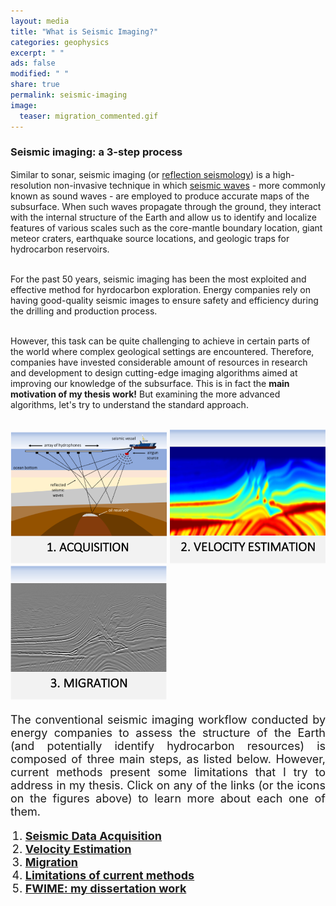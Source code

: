 ```yaml
---
layout: media
title: "What is Seismic Imaging?"
categories: geophysics
excerpt: " "
ads: false
modified: " "
share: true
permalink: seismic-imaging
image:
  teaser: migration_commented.gif
---
```


<h3>Seismic imaging: a 3-step process</h3>

<p style="text-align:justify; font-size: 18px">

Similar to sonar, seismic imaging (or <a href="https://en.wikipedia.org/wiki/Reflection_seismology" target="_blank">reflection seismology</a>) is a high-resolution non-invasive technique in which <a href="https://en.wikipedia.org/wiki/Seismic_wave" target="_blank">seismic waves</a> - more commonly known as sound waves - are employed to produce accurate maps of the subsurface. When such waves propagate through the ground, they interact with the internal structure of the Earth and allow us to identify and localize features of various scales such as the core-mantle boundary location, giant meteor craters, earthquake source locations, and geologic traps for hydrocarbon reservoirs.<br/><br/>

For the past 50 years, seismic imaging has been the most exploited and effective method for hyrdocarbon exploration. Energy companies rely on having good-quality seismic images to ensure safety and efficiency during the drilling and production process.<br/><br/>

However, this task can be quite challenging to achieve in certain parts of the world where complex geological settings are encountered. Therefore, companies have invested considerable amount of resources in research and development to design cutting-edge imaging algorithms aimed at improving our knowledge of the subsurface. This is in fact the <b>main motivation of my thesis work!</b> But examining the more advanced algorithms, let's try to understand the standard approach.<br/><br/>
</p>
<p>
  <a href="/acquisition"><img src="/images/acquisition1.png" width="250" /></a>
  <a href="/velocity-estimation"><img src="/images/estimation2.png" width="250"/></a>
  <a href="/migration"><img src="/images/migration3.png" width="250"/></a>
</p>

<p style="text-align:justify; font-size: 18px">
The conventional seismic imaging workflow conducted by energy companies to assess the structure of the Earth (and potentially identify hydrocarbon resources) is composed of three main steps, as listed below. However, current methods present some limitations that I try to address in my thesis. Click on any of the links (or the icons on the figures above) to learn more about each one of them.
<p>
    <ol type = "1" style="margin-left: 0.0em">
    <li style="text-align:justify; font-size: 18px"><a href="/acquisition"><b>Seismic Data Acquisition</b></a></li>
    <li style="text-align:justify; font-size: 18px"><a href="/velocity-estimation"><b>Velocity Estimation</b></a></li>
    <li style="text-align:justify; font-size: 18px"><a href="/migration"><b>Migration</b></a></li>
    <li style="text-align:justify; font-size: 18px"><a href="/bottleneck"><b>Limitations of current methods</b></a></li>
    <li style="text-align:justify; font-size: 18px"><a href="/fwime"><b>FWIME: my dissertation work</b></a></li>        
    </ol>
</p>
</p>

<!-- <figure>
<img src="/images/left_c.png" width="200" style="margin-left:0px"/>
<figcaption style="height: 1.0em; text-align:center; font-size: 18px; font-family: Calibri; color: black; margin-left: 40px">Diagram showing the three main steps of the conventional seismic-imaging process</figcaption>
<img src="/images/left_c.png" width="200" style="margin-left:0px"/>
<figcaption style="height: 1.0em; text-align:center; font-size: 18px; font-family: Calibri; color: black; margin-left: 40px">Diagram showing the three main steps of the conventional seismic-imaging process</figcaption>
</>
</figure> -->

<!-- <p float="left">
  <img src="/images/depth_slice_annotated.png" width="350" />
  <img src="/images/aif.png" width="300" />
</p> -->


<!-- <h5>Seismic data acquistion</h5>

<p style="text-align:justify; font-size: 18px">
Seismic data must first be acquired on the field by conducting a <a href="http://geologylearn.blogspot.com/2015/06/marine-and-land-seismic-aquisition.html" target="_blank">seismic survey</a>, in which seismic waves are generated by controlled active sources and propagated into the ground. When these waves encounter an interface between two different rock layers (i.e., an abrupt change of rock properties), part of their energy is reflected back to the surface, and recorded by a array of sensors. These recordings are referred to as seismograms and are similar to the ones measured by seismic stations that monitor earthquakes.<br/><br/>

For land (onshore) acquisitions, seismic signals are generated with vibroseis trucks or dynamite explosions, and are recorded by geophones.
</p>
<figure>
<img src="/images/land_survey.png" width="500" style="margin-left:200px"/>
<figcaption style="height: 1.0em; text-align:center; font-size: 18px; font-family: Calibri; color: black; margin-left: 90px">Land acquisition</figcaption>
</figure>

<p style="text-align:justify; font-size: 18px">
Marine (offshore) seismic surveys use airguns sources deployed behind the seismic vessel, and the signal is recorded by an array of hydrophones towed by the ship. <br/><br/>
</p>

<figure>
<img src="/images/marine_survey.png" width="500" style="margin-left:200px"/>
<figcaption style="height: 1.0em; text-align:center; font-size: 18px; font-family: Calibri; color: black; margin-left: 90px">Marine acquisition</figcaption>
</figure>

<h5>Velocity model estimation: the main bottleneck</h5>

<p style="text-align:justify; font-size: 18px">
Seismic velocity estimation (also referred to as seismic velocity model building or <a href="https://en.wikipedia.org/wiki/Seismic_tomography" target="_blank">tomography</a>), is the main bottleneck of the imaging process and the <b>focus of my dissertation work</b>. It is the estimation of the speed at which the waves travel through the ground, referred to as a seismic velocity model. This speed highly depends on the type of rocks in which waves propagate, and typically ranges from 1.5 km/s for water to 7 km/s for volcanic rocks (compared to 0.3 km/s in the air). <br/><br/>

Tomographic algorithms

The area within the subsurface to be characeterized is first spatially discretized into a 3D array of voxels, and stored on a computer. The value of each voxel represents the speed of sound at a given location, and must be numerically estimated. It turns out that this velocity estimation steps presents three main difficulties:

<ol type = "1" style="margin-left: 0.0em">
<li style="text-align:justify; font-size: 18px">The number of unknown parameters to recover is very large. For instance, a survey area with a horizontal extent of 10 km x 10 km with a maximum depth of 5 km discretized with a spatial sampling of 10 m (which is quite commmon for industry standards) requires the estimation of as many as 500m parameters.</li><br/>

<li style="text-align:justify; font-size: 18px">Tomographic algorithms require the use of iterative numerical methods based on minimizing a loss function with gradient-descent optimization schemes. At each iteration, thousands of wave propagations must be simulated on a computer, usually by numerically solving a wave-equation partial differential equation (PDE). This requirement, combined with the high-dimension nature of the problem make these algorithms very computationally intensive, even with the use of general purpose graphics processing units (GPGPUs). Finally, the computational cost is such that a thorough hyperparameter search is practically untractable, and a lot of effort has been put into reducing the number of adjustable hyperparameters within the velocity estimation process.</li> <br/>

<li style="text-align:justify; font-size: 18px">The most challenging issue comes from the fact that this task is a mathematically and numerically ill-posed problem. In other words, the quality of the estimated solution is contingent on already having a good initial guess and/or access to a certain type of seismic data which are either too costly - or impossible - to acquire. In fact, if the initial guess is too far from the true solution, most schemes tend to recover non-geologically realistic (and thus non-useful) models. From an optimization standpoint, this phenomenon can be explained by the presence of multiple spurious local minima in the loss function that is being minimized.</li>
</ol>
</p>
<p style="text-align:justify; font-size: 18px">
Nowadays, there exists two main families of algorithms for velocity-model building: migration velocity analysis (MVA) tends to be more robust and less sensitive to the accuracy of the initial model but produces low-resolution results. Alternatively, full waveform inversion (FWI) can recover high-resolution features of the Earth but is strongly affected by inaccurate initial guesses.<br/><br/>

This is where my thesis work comes in</b>: I design a new tomography algorithm that mitigates the main drawbacks inherent to MVA and FWI (that is, the tradeoff between robustness and resolution) by merging them into one mathematically consistent workflow that I call full waveform inversion by model extension (<b>FWIME</b>). Indeed, this method also comes with its own limitations, but the fundamental contribution is that it can recover accurate high-resolution velocity models without the need of good initial guesses. Click here to get a more detailed overview of my work on FWIME.
</p> -->
